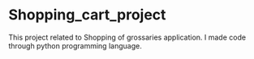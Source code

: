 # Shopping_cart_project
This project related to Shopping of grossaries application. I made code through python programming language.
